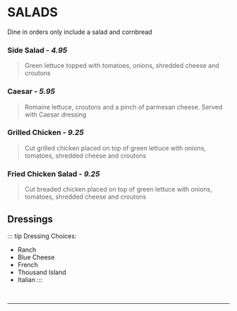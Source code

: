 # SALADS

<Banner>Dine in orders only include a <router-link to="/menu/salads" class="white">salad</router-link> and cornbread</Banner>

### Side Salad - *4.95*
> Green lettuce topped with tomatoes, onions, shredded cheese and croutons

### Caesar - *5.95*
> Romaine lettuce, croutons and a pinch of parmesan cheese. Served with Caesar dressing
### Grilled Chicken - *9.25*
> Cut grilled chicken placed on top of green lettuce with onions, tomatoes, shredded cheese and croutons
### Fried Chicken Salad - *9.25*
> Cut breaded chicken placed on top of green lettuce with onions, tomatoes, shredded cheese and croutons

## Dressings
::: tip Dressing Choices:
- Ranch
- Blue Cheese
- French
- Thousand Island
- Italian
:::

<br>
<hr>
<Available/>
<Disclaimer/>
